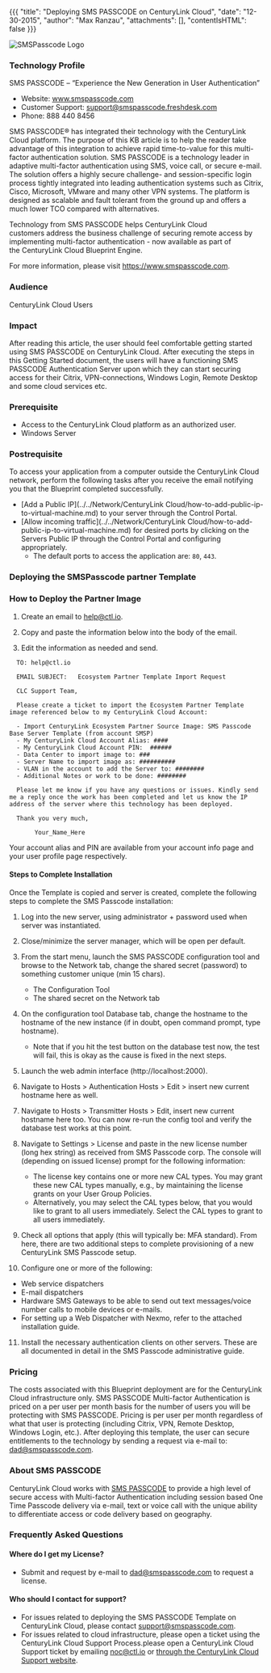 ﻿{{{
  "title": "Deploying SMS PASSCODE on CenturyLink Cloud",
  "date": "12-30-2015",
  "author": "Max Ranzau",
  "attachments": [],
  "contentIsHTML": false
}}}

![SMSPasscode Logo](../../images/smspasscode_logo.png)

### Technology Profile
SMS PASSCODE – “Experience the New Generation in User Authentication”
* Website: www.smspasscode.com
* Customer Support: support@smspasscode.freshdesk.com
* Phone: 888 440 8456

SMS PASSCODE® has integrated their technology with the CenturyLink Cloud platform. The purpose of this KB article is to help the reader take advantage of this integration to achieve rapid time-to-value for this multi-factor authentication solution. SMS PASSCODE is a technology leader in adaptive multi-factor authentication using SMS, voice call, or secure e-mail. The solution offers a highly secure challenge- and session-specific login process tightly integrated into leading authentication systems such as Citrix, Cisco, Microsoft, VMware and many other VPN systems. The platform is designed as scalable and fault tolerant from the ground up and offers a much lower TCO compared with alternatives.

Technology from SMS PASSCODE helps CenturyLink Cloud customers address the business challenge of securing remote access by implementing multi-factor authentication - now available as part of the CenturyLink Cloud Blueprint Engine.

For more information, please visit https://www.smspasscode.com.

### Audience
CenturyLink Cloud Users

### Impact
After reading this article, the user should feel comfortable getting started using SMS PASSCODE on CenturyLink Cloud. After executing the steps in this Getting Started document, the users will have a functioning SMS PASSCODE Authentication Server upon which they can start securing access for their Citrix, VPN-connections, Windows Login, Remote Desktop and some cloud services etc.

### Prerequisite
* Access to the CenturyLink Cloud platform as an authorized user.
* Windows Server

### Postrequisite
To access your application from a computer outside the CenturyLink Cloud network, perform the following tasks after you receive the email notifying you that the Blueprint completed successfully.
* [Add a Public IP](../../Network/CenturyLink Cloud/how-to-add-public-ip-to-virtual-machine.md) to your server through the Control Portal.
* [Allow incoming traffic](../../Network/CenturyLink Cloud/how-to-add-public-ip-to-virtual-machine.md) for desired ports by clicking on the Servers Public IP through the Control Portal and configuring appropriately.
  * The default ports to access the application are: `80`, `443`.

### Deploying the SMSPasscode partner Template
### How to Deploy the Partner Image
1. Create an email to help@ctl.io.

2. Copy and paste the information below into the body of the email.

3. Edit the information as needed and send.

```
  TO: help@ctl.io

  EMAIL SUBJECT:   Ecosystem Partner Template Import Request

  CLC Support Team,

  Please create a ticket to import the Ecosystem Partner Template image referenced below to my CenturyLink Cloud Account:

  - Import CenturyLink Ecosystem Partner Source Image: SMS Passcode Base Server Template (from account SMSP)
  - My CenturyLink Cloud Account Alias: ####
  - My CenturyLink Cloud Account PIN:  ######
  - Data Center to import image to: ###
  - Server Name to import image as: ##########
  - VLAN in the account to add the Server to: ########
  - Additional Notes or work to be done: ########

  Please let me know if you have any questions or issues. Kindly send me a reply once the work has been completed and let us know the IP address of the server where this technology has been deployed.

  Thank you very much,

	   Your_Name_Here
```

Your account alias and PIN are available from your account info page and your user profile page respectively.

#### Steps to Complete Installation
Once the Template is copied and server is created, complete the following steps to complete the SMS Passcode installation:
1. Log into the new server, using administrator + password used when server was instantiated.

2. Close/minimize the server manager, which will be open per default.

3. From the start menu, launch the SMS PASSCODE configuration tool and browse to the Network tab, change the shared secret (password) to something customer unique (min 15 chars).
   * The Configuration Tool
   * The shared secret on the Network tab

4. On the configuration tool Database tab, change the hostname to the hostname of the new instance (if in doubt, open command prompt, type hostname).
   * Note that if you hit the test button on the database test now, the test will fail, this is okay as the cause is fixed in the next steps.

5. Launch the web admin interface (http://localhost:2000).

6. Navigate to Hosts > Authentication Hosts > Edit > insert new current hostname here as well.

7. Navigate to Hosts > Transmitter Hosts > Edit, insert new current hostname here too. You can now re-run the config tool and verify the database test works at this point.

8. Navigate to Settings > License and paste in the new license number (long hex string) as received from SMS Passcode corp. The console will (depending on issued license) prompt for the following information:
   * The license key contains one or more new CAL types. You may grant these new CAL types manually, e.g., by maintaining the license grants on your User Group Policies.
   * Alternatively, you may select the CAL types below, that you would like to grant to all users immediately. Select the CAL types to grant to all users immediately.

9. Check all options that apply (this will typically be: MFA standard).
   From here, there are two additional steps to complete provisioning of a new CenturyLink SMS Passcode setup.

10. Configure one or more of the following:
   * Web service dispatchers
   * E-mail dispatchers
   * Hardware SMS Gateways to be able to send out text messages/voice number calls to mobile devices or e-mails.
   * For setting up a Web Dispatcher with Nexmo, refer to the attached installation guide.

11. Install the necessary authentication clients on other servers. These are all documented in detail in the SMS Passcode administrative guide.

### Pricing
The costs associated with this Blueprint deployment are for the CenturyLink Cloud infrastructure only. SMS PASSCODE Multi-factor Authentication is priced on a per user per month basis for the number of users you will be protecting with SMS PASSCODE. Pricing is per user per month regardless of what that user is protecting (including Citrix, VPN, Remote Desktop, Windows Login, etc.). After deploying this template, the user can secure entitlements to the technology by sending a request via e-mail to: dad@smspasscode.com.

### About SMS PASSCODE
CenturyLink Cloud works with [SMS PASSCODE](https://www.smspasscode.com) to provide a high level of secure access with Multi-factor Authentication including session based One Time Passcode delivery via e-mail, text or voice call with the unique ability to differentiate access or code delivery based on geography.

### Frequently Asked Questions

#### Where do I get my License?
* Submit and request by e-mail to dad@smspasscode.com to request a license.

#### Who should I contact for support?
* For issues related to deploying the SMS PASSCODE Template on CenturyLink Cloud, please contact support@smspasscode.com.
* For issues related to cloud infrastructure, please open a ticket using the CenturyLink Cloud Support Process.please open a CenturyLink Cloud Support ticket by emailing [noc@ctl.io](mailto:noc@ctl.io) or [through the CenturyLink Cloud Support website](https://t3n.zendesk.com/tickets/new).
